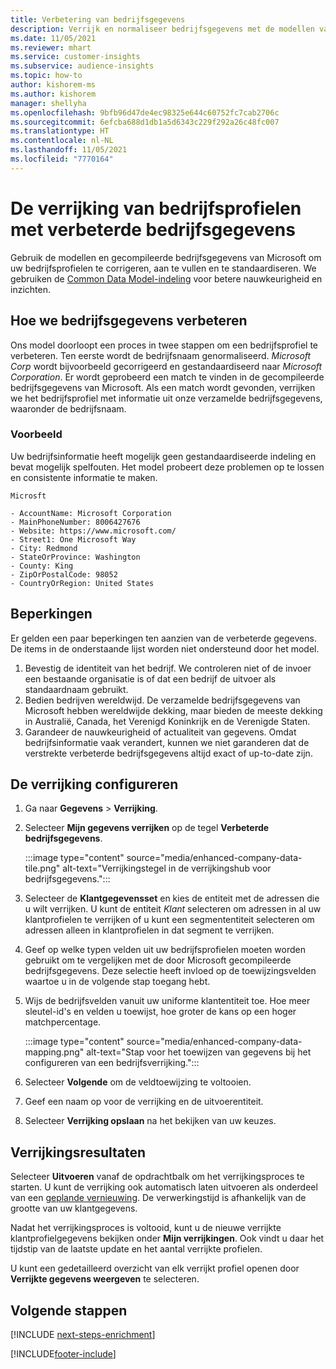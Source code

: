 ```yaml
---
title: Verbetering van bedrijfsgegevens
description: Verrijk en normaliseer bedrijfsgegevens met de modellen van Microsoft.
ms.date: 11/05/2021
ms.reviewer: mhart
ms.service: customer-insights
ms.subservice: audience-insights
ms.topic: how-to
author: kishorem-ms
ms.author: kishorem
manager: shellyha
ms.openlocfilehash: 9bfb96d47de4ec98325e644c60752fc7cab2706c
ms.sourcegitcommit: 6efcba688d1db1a5d6343c229f292a26c48fc007
ms.translationtype: HT
ms.contentlocale: nl-NL
ms.lasthandoff: 11/05/2021
ms.locfileid: "7770164"
---
```

# <a name="enrichment-of-company-profiles-with-enhanced-company-data"></a>De verrijking van bedrijfsprofielen met verbeterde bedrijfsgegevens

Gebruik de modellen en gecompileerde bedrijfsgegevens van Microsoft om uw bedrijfsprofielen te corrigeren, aan te vullen en te standaardiseren. We gebruiken de [Common Data Model-indeling](/common-data-model/schema/core/applicationcommon/account) voor betere nauwkeurigheid en inzichten.

## <a name="how-we-enhance-company-data"></a>Hoe we bedrijfsgegevens verbeteren

Ons model doorloopt een proces in twee stappen om een bedrijfsprofiel te verbeteren. Ten eerste wordt de bedrijfsnaam genormaliseerd. *Microsoft Corp* wordt bijvoorbeeld gecorrigeerd en gestandaardiseerd naar *Microsoft Corporation*. Er wordt geprobeerd een match te vinden in de gecompileerde bedrijfsgegevens van Microsoft. Als een match wordt gevonden, verrijken we het bedrijfsprofiel met informatie uit onze verzamelde bedrijfsgegevens, waaronder de bedrijfsnaam.


### <a name="example"></a>Voorbeeld

Uw bedrijfsinformatie heeft mogelijk geen gestandaardiseerde indeling en bevat mogelijk spelfouten. Het model probeert deze problemen op te lossen en consistente informatie te maken.

```Input
Microsft
```

```Output
- AccountName: Microsoft Corporation
- MainPhoneNumber: 8006427676
- Website: https://www.microsoft.com/
- Street1: One Microsoft Way
- City: Redmond
- StateOrProvince: Washington
- County: King
- ZipOrPostalCode: 98052
- CountryOrRegion: United States
```

## <a name="limitations"></a>Beperkingen

Er gelden een paar beperkingen ten aanzien van de verbeterde gegevens. De items in de onderstaande lijst worden niet ondersteund door het model.

1.  Bevestig de identiteit van het bedrijf. We controleren niet of de invoer een bestaande organisatie is of dat een bedrijf de uitvoer als standaardnaam gebruikt.
2.  Bedien bedrijven wereldwijd. De verzamelde bedrijfsgegevens van Microsoft hebben wereldwijde dekking, maar bieden de meeste dekking in Australië, Canada, het Verenigd Koninkrijk en de Verenigde Staten.
3.  Garandeer de nauwkeurigheid of actualiteit van gegevens. Omdat bedrijfsinformatie vaak verandert, kunnen we niet garanderen dat de verstrekte verbeterde bedrijfsgegevens altijd exact of up-to-date zijn.

## <a name="configure-the-enrichment"></a>De verrijking configureren

1. Ga naar **Gegevens** > **Verrijking**.

1. Selecteer **Mijn gegevens verrijken** op de tegel **Verbeterde bedrijfsgegevens**.

   :::image type="content" source="media/enhanced-company-data-tile.png" alt-text="Verrijkingstegel in de verrijkingshub voor bedrijfsgegevens.":::

1. Selecteer de **Klantgegevensset** en kies de entiteit met de adressen die u wilt verrijken. U kunt de entiteit *Klant* selecteren om adressen in al uw klantprofielen te verrijken of u kunt een segmententiteit selecteren om adressen alleen in klantprofielen in dat segment te verrijken.

1. Geef op welke typen velden uit uw bedrijfsprofielen moeten worden gebruikt om te vergelijken met de door Microsoft gecompileerde bedrijfsgegevens. Deze selectie heeft invloed op de toewijzingsvelden waartoe u in de volgende stap toegang hebt.

1.  Wijs de bedrijfsvelden vanuit uw uniforme klantentiteit toe. Hoe meer sleutel-id's en velden u toewijst, hoe groter de kans op een hoger matchpercentage.

    :::image type="content" source="media/enhanced-company-data-mapping.png" alt-text="Stap voor het toewijzen van gegevens bij het configureren van een bedrijfsverrijking.":::

1. Selecteer **Volgende** om de veldtoewijzing te voltooien.

1. Geef een naam op voor de verrijking en de uitvoerentiteit.

1. Selecteer **Verrijking opslaan** na het bekijken van uw keuzes.

## <a name="enrichment-results"></a>Verrijkingsresultaten

Selecteer **Uitvoeren** vanaf de opdrachtbalk om het verrijkingsproces te starten. U kunt de verrijking ook automatisch laten uitvoeren als onderdeel van een [geplande vernieuwing](system.md#schedule-tab). De verwerkingstijd is afhankelijk van de grootte van uw klantgegevens.

Nadat het verrijkingsproces is voltooid, kunt u de nieuwe verrijkte klantprofielgegevens bekijken onder **Mijn verrijkingen**. Ook vindt u daar het tijdstip van de laatste update en het aantal verrijkte profielen.

U kunt een gedetailleerd overzicht van elk verrijkt profiel openen door **Verrijkte gegevens weergeven** te selecteren.

## <a name="next-steps"></a>Volgende stappen

[!INCLUDE [next-steps-enrichment](../includes/next-steps-enrichment.md)]

[!INCLUDE[footer-include](../includes/footer-banner.md)]
